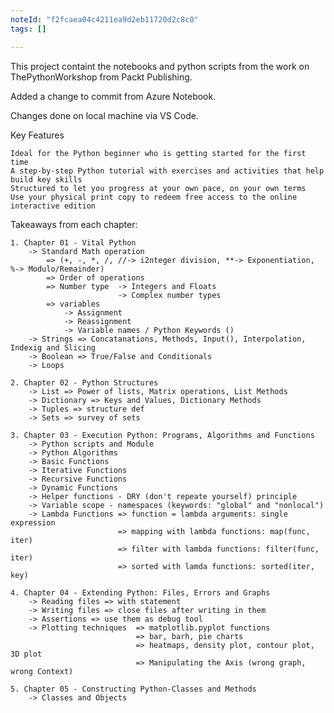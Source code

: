 ```yaml
---
noteId: "f2fcaea04c4211ea9d2eb11720d2c8c0"
tags: []

---
```


This project containt the notebooks and python scripts from the work on ThePythonWorkshop from Packt Publishing.

Added a change to commit from Azure Notebook.

Changes done on local machine via VS Code.

Key Features

    Ideal for the Python beginner who is getting started for the first time
    A step-by-step Python tutorial with exercises and activities that help build key skills
    Structured to let you progress at your own pace, on your own terms
    Use your physical print copy to redeem free access to the online interactive edition

Takeaways from each chapter:
    
    1. Chapter 01 - Vital Python
        -> Standard Math operation 
            => (+, -, *, /, //-> i2nteger division, **-> Exponentiation, %-> Modulo/Remainder)
            => Order of operations
            => Number type  -> Integers and Floats
                            -> Complex number types
            => variables 
                -> Assignment
                -> Reassignment
                -> Variable names / Python Keywords () 
        -> Strings => Concatanations, Methods, Input(), Interpolation, Indexig and Slicing
        -> Boolean => True/False and Conditionals
        -> Loops

    2. Chapter 02 - Python Structures
        -> List => Power of lists, Matrix operations, List Methods
        -> Dictionary => Keys and Values, Dictionary Methods
        -> Tuples => structure def
        -> Sets => survey of sets

    3. Chapter 03 - Execution Python: Programs, Algorithms and Functions
        -> Python scripts and Module
        -> Python Algorithms
        -> Basic Functions
        -> Iterative Functions
        -> Recursive Functions
        -> Dynamic Functions
        -> Helper functions - DRY (don't repeate yourself) principle
        -> Variable scope - namespaces (keywords: "global" and "nonlocal")
        -> Lambda Functions => function = lambda arguments: single expression
                            => mapping with lambda functions: map(func, iter)
                            => filter with lambda functions: filter(func, iter)
                            => sorted with lamda functions: sorted(iter, key)

    4. Chapter 04 - Extending Python: Files, Errors and Graphs
        -> Reading files => with statement
        -> Writing files => close files after writing in them
        -> Assertions => use them as debug tool
        -> Plotting techniques  => matplotlib.pyplot functions
                                => bar, barh, pie charts
                                => heatmaps, density plot, contour plot, 3D plot
                                => Manipulating the Axis (wrong graph, wrong Context)
                                
    5. Chapter 05 - Constructing Python-Classes and Methods
        -> Classes and Objects
